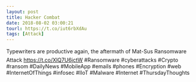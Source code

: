 ```yaml
---
layout: post
title: Hacker Combat
date: 2018-08-02 03:00:21
tourl: https://t.co/iut6rbXdAu
tags: [Attack]
---
```

Typewriters are productive again, the aftermath of Mat-Sus Ransomware Attack
https://t.co/XlQ7U6jctW
#Ransomware #cyberattacks #Crypto #ransom #DailyNews #MobileApp #emails #phones #Encryption #web #InternetOfThings #infosec #IIoT #Malware #Internet #ThursdayThoughts